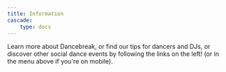 ```yaml
---
title: Information
cascade:
    type: docs
---
```


Learn more about Dancebreak, or find our tips for dancers and DJs, or discover
other social dance events by following the links on the left! (or in the menu
above if you're on mobile).

